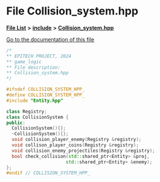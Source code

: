 

# File Collision\_system.hpp

[**File List**](files.md) **>** [**include**](dir_fb85385106f6152c3d8f4b6fd945aed6.md) **>** [**Collision\_system.hpp**](Server_2include_2Collision__system_8hpp.md)

[Go to the documentation of this file](Server_2include_2Collision__system_8hpp.md)


```C++
/*
** EPITECH PROJECT, 2024
** game_logic
** File description:
** Collision_system.hpp
*/

#ifndef COLLISION_SYSTEM_HPP_
#define COLLISION_SYSTEM_HPP_
#include "Entity.hpp"

class Registry;
class CollisionSystem {
public:
  CollisionSystem(){};
  ~CollisionSystem(){};
  void collision_player_enemy(Registry &registry);
  void collison_player_coins(Registry &registry);
  void collision_enemy_projectiles(Registry &registry);
  bool check_collision(std::shared_ptr<Entity> &proj,
                      std::shared_ptr<Entity> &enemy);
};
#endif // COLLISION_SYSTEM_HPP_
```


